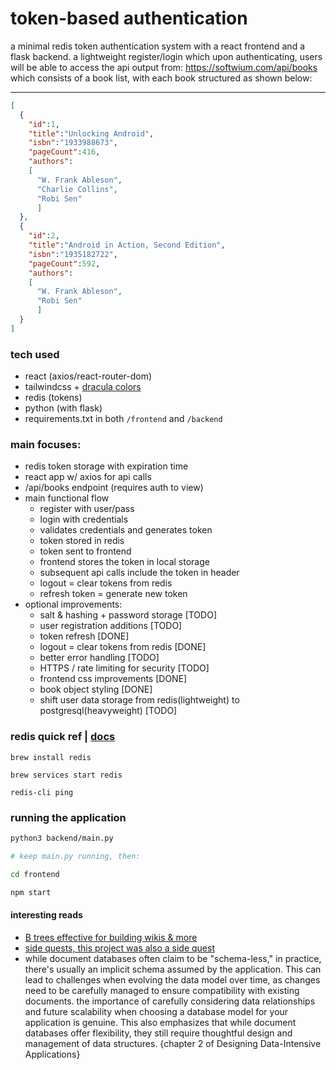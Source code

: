 # token-based authentication

a minimal redis token authentication system with a react frontend and a flask backend. a lightweight register/login which upon authenticating, users will be able to access the api output from: https://softwium.com/api/books which consists of a book list, with each book structured as shown below:

---

```json
[
  {
    "id":1,
    "title":"Unlocking Android",
    "isbn":"1933988673",
    "pageCount":416,
    "authors":
    [
      "W. Frank Ableson",
      "Charlie Collins",
      "Robi Sen"
      ]
  },
  {
    "id":2,
    "title":"Android in Action, Second Edition",
    "isbn":"1935182722",
    "pageCount":592,
    "authors":
    [
      "W. Frank Ableson",
      "Robi Sen"
      ]
  }
]
```

### tech used
* react (axios/react-router-dom)
* tailwindcss + [dracula colors](https://draculatheme.com/contribute)
* redis (tokens)
* python (with flask)
* requirements.txt in both `/frontend` and `/backend`

### main focuses:
* redis token storage with expiration time
* react app w/ axios for api calls
* /api/books endpoint (requires auth to view)
* main functional flow 
  * register with user/pass
  * login with credentials
  * validates credentials and generates token
  * token stored in redis
  * token sent to frontend
  * frontend stores the token in local storage
  * subsequent api calls include the token in header
  * logout = clear tokens from redis
  * refresh token = generate new token
* optional improvements:
  * salt & hashing + password storage [TODO]
  * user registration additions [TODO]
  * token refresh [DONE]
  * logout = clear tokens from redis [DONE]
  * better error handling [TODO]
  * HTTPS / rate limiting for security [TODO]
  * frontend css improvements [DONE]
  * book object styling [DONE]
  * shift user data storage from redis(lightweight) to postgresql(heavyweight) [TODO]
### redis quick ref | [docs](https://redis.io/docs/latest/develop/connect/)
```
brew install redis

brew services start redis

redis-cli ping
```

### running the application
```bash
python3 backend/main.py

# keep main.py running, then:

cd frontend

npm start
```

#### interesting reads
* [B trees effective for building wikis & more](https://news.ycombinator.com/item?id=41489832)
* [side quests, this project was also a side quest](https://cassidoo.co/post/side-quests/)
* while document databases often claim to be "schema-less," in practice, there's usually an implicit schema assumed by the application. This can lead to challenges when evolving the data model over time, as changes need to be carefully managed to ensure compatibility with existing documents. the importance of carefully considering data relationships and future scalability when choosing a database model for your application is genuine. This also emphasizes that while document databases offer flexibility, they still require thoughtful design and management of data structures. {chapter 2 of Designing Data-Intensive Applications}